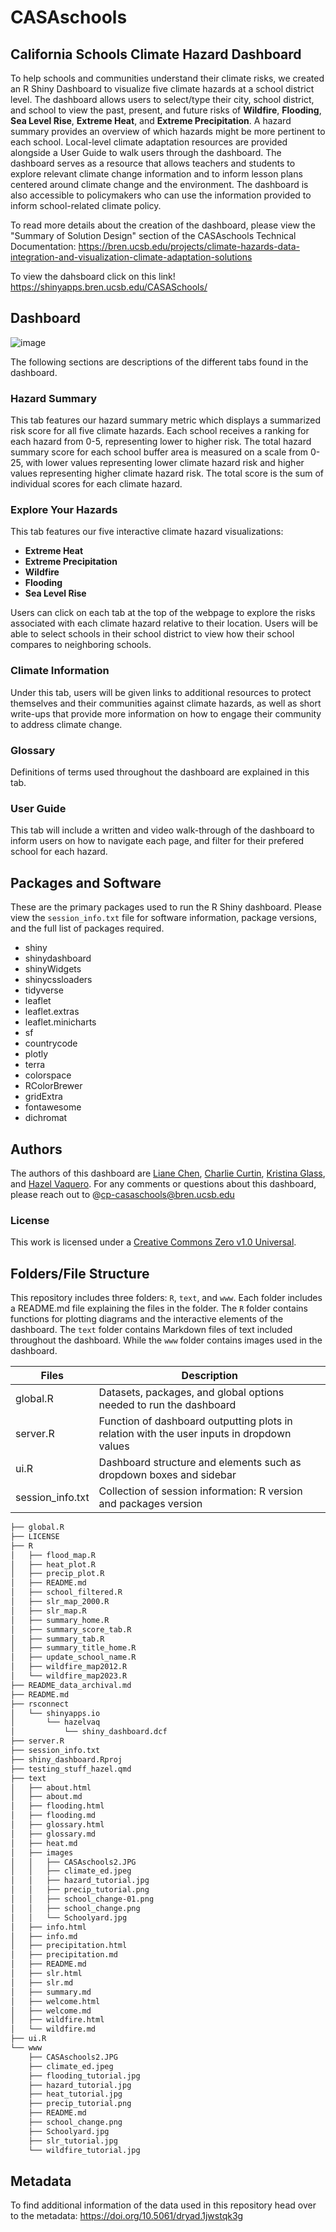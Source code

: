 # CASAschools

## California Schools Climate Hazard Dashboard

To help schools and communities understand their climate risks, we created an R Shiny Dashboard to visualize five climate hazards at a school district level. The dashboard allows users to select/type their city, school district, and school to view the past, present, and future risks of **Wildfire**, **Flooding**, **Sea Level Rise**, **Extreme Heat**, and **Extreme Precipitation**. A hazard summary provides an overview of which hazards might be more pertinent to each school. Local-level climate adaptation resources are provided alongside a User Guide to walk users through the dashboard. The dashboard serves as a resource that allows teachers and students to explore relevant climate change information and to inform lesson plans centered around climate change and the environment. The dashboard is also accessible to policymakers who can use the information provided to inform school-related climate policy.

To read more details about the creation of the dashboard, please view the "Summary of Solution Design" section of the CASAschools Technical Documentation: https://bren.ucsb.edu/projects/climate-hazards-data-integration-and-visualization-climate-adaptation-solutions 

To view the dahsboard click on this link! https://shinyapps.bren.ucsb.edu/CASASchools/ 

## Dashboard 
![image](https://github.com/CASAschools/shiny_dashboard/assets/108312152/13ea1fd0-6ee5-4579-9b44-992a7487b2df)

The following sections are descriptions of the different tabs found in the dashboard.
### Hazard Summary
This tab features our hazard summary metric which displays a summarized risk score for all five climate hazards. Each school receives a ranking for each hazard from 0-5, representing lower to higher risk. The total hazard summary score for each school buffer area is measured on a scale from 0-25, with lower values representing lower climate hazard risk and higher values representing higher climate hazard risk. The total score is the sum of individual scores for each climate hazard.

### Explore Your Hazards

This tab features our five interactive climate hazard visualizations:
- **Extreme Heat**
- **Extreme Precipitation**
- **Wildfire**
- **Flooding**
- **Sea Level Rise**

Users can click on each tab at the top of the webpage to explore the risks associated with each climate hazard relative to their location. Users will be able to select schools in their school district to view how their school compares to neighboring schools.

### Climate Information

Under this tab, users will be given links to additional resources to protect themselves and their communities against climate hazards, as well as short write-ups that provide more information on how to engage their community to address climate change.

### Glossary

Definitions of terms used throughout the dashboard are explained in this tab.

### User Guide

This tab will include a written and video walk-through of the dashboard to inform users on how to navigate each page, and filter for their prefered school for each hazard.

## Packages and Software

These are the primary packages used to run the R Shiny dashboard. Please view the `session_info.txt` file for software information, package versions, and the full list of packages required. 

- shiny
- shinydashboard
- shinyWidgets
- shinycssloaders
- tidyverse
- leaflet
- leaflet.extras
- leaflet.minicharts
- sf
- countrycode
- plotly
- terra
- colorspace
- RColorBrewer
- gridExtra
- fontawesome
- dichromat

## Authors 
The authors of this dashboard are [Liane Chen](https://github.com/lchenhub), [Charlie Curtin](https://github.com/charliecurtin1), [Kristina Glass](https://github.com/kristinaglass), and [Hazel Vaquero](https://github.com/hazelvaq). For any comments or questions about this dashboard, please reach out to @cp-casaschools@bren.ucsb.edu

### License
This work is licensed under a [Creative Commons Zero v1.0 Universal](https://creativecommons.org/publicdomain/zero/1.0/deed.en).

## Folders/File Structure
This repository includes three folders: `R`, `text`, and `www`. Each folder includes a README.md file explaining the files in the folder. The `R` folder contains functions for plotting diagrams and the interactive elements of the dashboard. The `text` folder contains Markdown files of text included throughout the dashboard. While the `www` folder contains images used in the dashboard.

|Files|Description|
|------|------------|
| global.R | Datasets, packages, and global options needed to run the dashboard |
| server.R | Function of dashboard outputting plots in relation with the user inputs in dropdown values |
| ui.R | Dashboard structure and elements such as dropdown boxes and sidebar |
|session_info.txt| Collection of session information: R version and packages version|

```bash
├── global.R
├── LICENSE
├── R
│   ├── flood_map.R
│   ├── heat_plot.R
│   ├── precip_plot.R
│   ├── README.md
│   ├── school_filtered.R
│   ├── slr_map_2000.R
│   ├── slr_map.R
│   ├── summary_home.R
│   ├── summary_score_tab.R
│   ├── summary_tab.R
│   ├── summary_title_home.R
│   ├── update_school_name.R
│   ├── wildfire_map2012.R
│   └── wildfire_map2023.R
├── README_data_archival.md
├── README.md
├── rsconnect
│   └── shinyapps.io
│       └── hazelvaq
│           └── shiny_dashboard.dcf
├── server.R
├── session_info.txt
├── shiny_dashboard.Rproj
├── testing_stuff_hazel.qmd
├── text
│   ├── about.html
│   ├── about.md
│   ├── flooding.html
│   ├── flooding.md
│   ├── glossary.html
│   ├── glossary.md
│   ├── heat.md
│   ├── images
│   │   ├── CASAschools2.JPG
│   │   ├── climate_ed.jpeg
│   │   ├── hazard_tutorial.jpg
│   │   ├── precip_tutorial.png
│   │   ├── school_change-01.png
│   │   ├── school_change.png
│   │   └── Schoolyard.jpg
│   ├── info.html
│   ├── info.md
│   ├── precipitation.html
│   ├── precipitation.md
│   ├── README.md
│   ├── slr.html
│   ├── slr.md
│   ├── summary.md
│   ├── welcome.html
│   ├── welcome.md
│   ├── wildfire.html
│   └── wildfire.md
├── ui.R
└── www
    ├── CASAschools2.JPG
    ├── climate_ed.jpeg
    ├── flooding_tutorial.jpg
    ├── hazard_tutorial.jpg
    ├── heat_tutorial.jpg
    ├── precip_tutorial.png
    ├── README.md
    ├── school_change.png
    ├── Schoolyard.jpg
    ├── slr_tutorial.jpg
    └── wildfire_tutorial.jpg
```

## Metadata
To find additional information of the data used in this repository head over to the metadata: https://doi.org/10.5061/dryad.1jwstqk3g 




